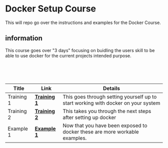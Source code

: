 # Docker Setup Course

This will repo go over the instructions and examples for the Docker Course.

## information

This course goes over "3 days" focusing on buidling the users skill to be able to use docker for the current projects intended purpose. <br><br>

<br><br>

| Title | Link | Details |
| --------------- | ---------- | ------- |
| Training 1 |[**Training 1**](Training/TUT1.md)|This goes through setting yourself up to start working with docker on your system|
|Training 2|[**Training 2**](Training/TUT2.md)|This takes you through the next steps after setting up docker|
|Example 1|[**Example 1**](Example1/README.md)|Now that you have been exposed to docker these are more workable examples.|
